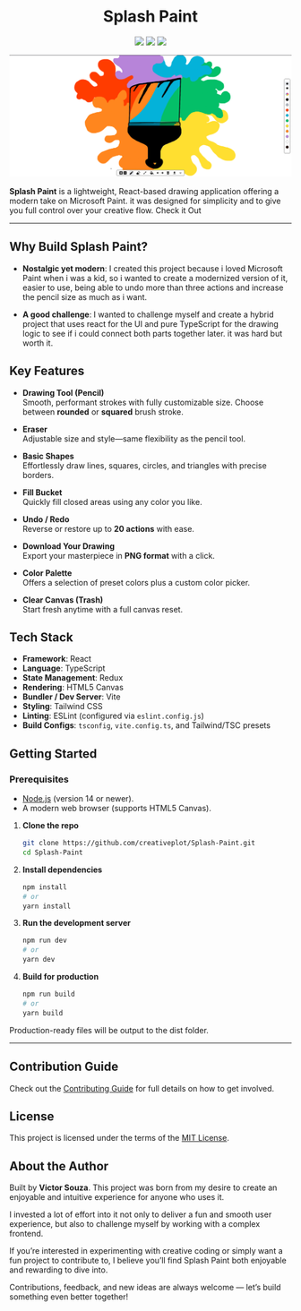 
<h1 align="center">Splash Paint</h1>

<p align="center">
<img src="https://img.shields.io/badge/contributions-welcome-green"/>
<img src="https://img.shields.io/badge/website-up-green"/>
<img src="https://img.shields.io/github/stars/creativeplot/Splash-Paint"/>
</p>

![Alt text](src/assets/Splash-paint-Big-logo-pencil-for-gitHub.png)

**Splash Paint** is a lightweight, React-based drawing application offering a modern take on Microsoft Paint. it was designed for simplicity and to give you full control over your creative flow. <link src="https://splash-paint.vercel.app/">Check it Out</link>

---

##  Why Build Splash Paint?
- **Nostalgic yet modern**: I created this project because i loved Microsoft Paint when i was a kid, so i wanted to create a modernized version of it, easier to use, being able to undo more than three actions and increase the pencil size as much as i want.

- **A good challenge**: I wanted to challenge myself and create a hybrid project that uses react for the UI and pure TypeScript for the drawing logic to see if i could connect both parts together later. it was hard but worth it.


##  Key Features

- **Drawing Tool (Pencil)**  
  Smooth, performant strokes with fully customizable size. Choose between **rounded** or **squared** brush stroke.

- **Eraser**  
  Adjustable size and style—same flexibility as the pencil tool.

- **Basic Shapes**  
  Effortlessly draw lines, squares, circles, and triangles with precise borders.

- **Fill Bucket**  
  Quickly fill closed areas using any color you like.

- **Undo / Redo**  
  Reverse or restore up to **20 actions** with ease.

- **Download Your Drawing**  
  Export your masterpiece in **PNG format** with a click.

- **Color Palette**  
  Offers a selection of preset colors plus a custom color picker.

- **Clear Canvas (Trash)**  
  Start fresh anytime with a full canvas reset.



##  Tech Stack

- **Framework**: React  
- **Language**: TypeScript  
- **State Management**: Redux  
- **Rendering**: HTML5 Canvas  
- **Bundler / Dev Server**: Vite  
- **Styling**: Tailwind CSS  
- **Linting**: ESLint (configured via `eslint.config.js`)  
- **Build Configs**: `tsconfig`, `vite.config.ts`, and Tailwind/TSC presets


##  Getting Started

### Prerequisites

- [Node.js](https://nodejs.org/) (version 14 or newer).  
- A modern web browser (supports HTML5 Canvas).

1. **Clone the repo**  
   ```bash
   git clone https://github.com/creativeplot/Splash-Paint.git
   cd Splash-Paint

2. **Install dependencies**
   ```bash
   npm install
   # or
   yarn install

3. **Run the development server**
   ```bash
   npm run dev
   # or
   yarn dev

4. **Build for production**
   ```bash
   npm run build
   # or
   yarn build

Production-ready files will be output to the dist folder.

---


##  Contribution Guide
Check out the [Contributing Guide](CONTRIBUTING.md) for full details on how to get involved.

## License

This project is licensed under the terms of the [MIT License](LICENSE).


## About the Author

Built by **Victor Souza**.
This project was born from my desire to create an enjoyable and intuitive experience for anyone who uses it.

I invested a lot of effort into it not only to deliver a fun and smooth user experience, but also to challenge myself by working with a complex frontend.

If you’re interested in experimenting with creative coding or simply want a fun project to contribute to, I believe you’ll find Splash Paint both enjoyable and rewarding to dive into.  

Contributions, feedback, and new ideas are always welcome — let’s build something even better together!